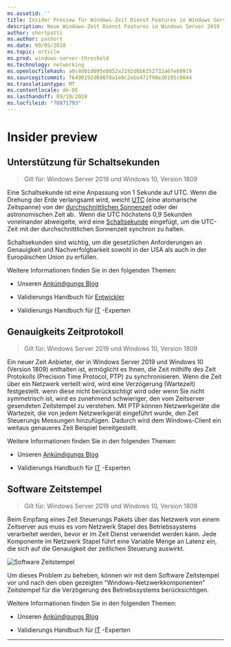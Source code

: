 ```yaml
---
ms.assetid: ''
title: Insider Preview für Windows-Zeit Dienst Features in Windows Server 2019
description: Neue Windows-Zeit Dienst Features in Windows Server 2019
author: shortpatti
ms.author: pashort
ms.date: 09/05/2018
ms.topic: article
ms.prod: windows-server-threshold
ms.technology: networking
ms.openlocfilehash: a0c4d01d095e8052a2192d6b6352732a6fe60919
ms.sourcegitcommit: f6490192d686f0a1e0c2ebe471f98e30105c0844
ms.translationtype: MT
ms.contentlocale: de-DE
ms.lasthandoff: 09/10/2019
ms.locfileid: "70871793"
---
```

# <a name="insider-preview"></a>Insider preview 


## <a name="leap-second-support"></a>Unterstützung für Schaltsekunden


>Gilt für: Windows Server 2019 und Windows 10, Version 1809

Eine Schaltsekunde ist eine Anpassung von 1 Sekunde auf UTC. Wenn die Drehung der Erde verlangsamt wird, weicht [UTC](https://en.wikipedia.org/wiki/Coordinated_Universal_Time) (eine atomarische Zeitspanne) von der [durchschnittlichen Sonnenzeit](https://en.wikipedia.org/wiki/Solar_time#Mean_solar_time) oder der astronomischen Zeit ab.  Wenn die UTC höchstens 0,9 Sekunden voneinander abweigelte, wird eine [Schaltsekunde](https://en.wikipedia.org/wiki/Leap_second) eingefügt, um die UTC-Zeit mit der durchschnittlichen Sonnenzeit synchron zu halten.

Schaltsekunden sind wichtig, um die gesetzlichen Anforderungen an Genauigkeit und Nachverfolgbarkeit sowohl in der USA als auch in der Europäischen Union zu erfüllen.

Weitere Informationen finden Sie in den folgenden Themen:

-  Unseren [Ankündigungs Blog](https://blogs.technet.microsoft.com/networking/2018/07/18/top10-ws2019-hatime/)

-  Validierungs Handbuch für [Entwickler](https://aka.ms/Dev-LeapSecond)

-  Validierungs Handbuch für [IT](https://aka.ms/ITPro-LeapSecond) -Experten


## <a name="precision-time-protocol"></a>Genauigkeits Zeitprotokoll

>Gilt für: Windows Server 2019 und Windows 10, Version 1809

Ein neuer Zeit Anbieter, der in Windows Server 2019 und Windows 10 (Version 1809) enthalten ist, ermöglicht es Ihnen, die Zeit mithilfe des Zeit Protokolls (Precision Time Protocol, PTP) zu synchronisieren. Wenn die Zeit über ein Netzwerk verteilt wird, wird eine Verzögerung (Wartezeit) festgestellt. wenn diese nicht berücksichtigt wird oder wenn Sie nicht symmetrisch ist, wird es zunehmend schwieriger, den vom Zeitserver gesendeten Zeitstempel zu verstehen. Mit PTP können Netzwerkgeräte die Wartezeit, die von jedem Netzwerkgerät eingeführt wurde, den Zeit Steuerungs Messungen hinzufügen. Dadurch wird dem Windows-Client ein weitaus genaueres Zeit Beispiel bereitgestellt.

Weitere Informationen finden Sie in den folgenden Themen:

-  Unseren [Ankündigungs Blog](https://blogs.technet.microsoft.com/networking/2018/07/18/top10-ws2019-hatime/)

-  Validierungs Handbuch für [IT](https://aka.ms/PTPValidation) -Experten


## <a name="software-timestamping"></a>Software Zeitstempel

>Gilt für: Windows Server 2019 und Windows 10, Version 1809

Beim Empfang eines Zeit Steuerungs Pakets über das Netzwerk von einem Zeitserver aus muss es vom Netzwerk Stapel des Betriebssystems verarbeitet werden, bevor er im Zeit Dienst verwendet werden kann. Jede Komponente im Netzwerk Stapel führt eine Variable Menge an Latenz ein, die sich auf die Genauigkeit der zeitlichen Steuerung auswirkt.

![Software Zeitstempel](../media/Windows-Time-Service/software-timestamping.png)

Um dieses Problem zu beheben, können wir mit dem Software Zeitstempel vor und nach den oben gezeigten "Windows-Netzwerkkomponenten" Zeitstempel für die Verzögerung des Betriebssystems berücksichtigen.

Weitere Informationen finden Sie in den folgenden Themen:

-  Unseren [Ankündigungs Blog](https://blogs.technet.microsoft.com/networking/2018/07/18/top10-ws2019-hatime/)

-  Validierungs Handbuch für [IT](https://github.com/Microsoft/SDN/blob/master/FeatureGuide/Validation%20Guide%20-%20RS5%20-%20Software%20Timestamping.docx) -Experten



---